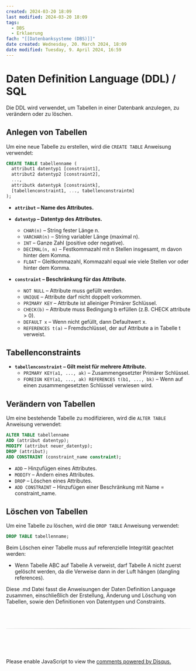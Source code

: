 ```yaml
---
created: 2024-03-20 18:09
last modified: 2024-03-20 18:09
tags:
  - DBS
  - Erklaerung
fach: "[[Datenbanksysteme (DBS)]]"
date created: Wednesday, 20. March 2024, 18:09
date modified: Tuesday, 9. April 2024, 16:59
---
```


# Daten Definition Language (DDL) / SQL

Die DDL wird verwendet, um Tabellen in einer Datenbank anzulegen, zu verändern oder zu löschen.

## Anlegen von Tabellen

Um eine neue Tabelle zu erstellen, wird die `CREATE TABLE` Anweisung verwendet:

```sql
CREATE TABLE tabellenname (
  attribut1 datentyp1 [constraint1],
  attribut2 datentyp2 [constraint2],
  ...,
  attributk datentypk [constraintk],
  [tabellenconstraint1, ..., tabellenconstraintm]
);
```

- **`attribut` – Name des Attributes.**

- **`datentyp` – Datentyp des Attributes.**
  - `CHAR(n)` – String fester Länge n.
  - `VARCHAR(n)` – String variabler Länge (maximal n).
  - `INT` – Ganze Zahl (positive oder negative).
  - `DECIMAL(n, m)` – Festkommazahl mit n Stellen insgesamt, m davon hinter dem Komma.
  - `FLOAT` – Gleitkommazahl, Kommazahl equal wie viele Stellen vor oder hinter dem Komma.
- **`constraint` – Beschränkung für das Attribute.**
  - `NOT NULL` – Attribute muss gefüllt werden.
  - `UNIQUE` – Attribute darf nicht doppelt vorkommen.
  - `PRIMARY KEY` – Attribute ist alleiniger Primärer Schlüssel.
  - `CHECK(b)` – Attribute muss Bedingung b erfüllen (z.B. CHECK attribute > 0).
  - `DEFAULT x` – Wenn nicht gefüllt, dann Defaultwert x.
  - `REFERENCES t(a)` – Fremdschlüssel, der auf Attribute a in Tabelle t verweist.

## Tabellenconstraints

- **`tabellenconstraint` – Gilt meist für mehrere Attribute.**
  - `PRIMARY KEY(a1, ..., ak)` – Zusammengesetzter Primärer Schlüssel.
  - `FOREIGN KEY(a1, ..., ak) REFERENCES t(b1, ..., bk)` – Wenn auf einen zusammengesetzten Schlüssel verwiesen wird.

## Verändern von Tabellen

Um eine bestehende Tabelle zu modifizieren, wird die `ALTER TABLE` Anweisung verwendet:

```sql
ALTER TABLE tabellenname
ADD (attribut datentyp);
MODIFY (attribut neuer_datentyp);
DROP (attribut);
ADD CONSTRAINT (constraint_name constraint);
```

- `ADD` – Hinzufügen eines Attributes.
- `MODIFY` – Ändern eines Attributes.
- `DROP` – Löschen eines Attributes.
- `ADD CONSTRAINT` – Hinzufügen einer Beschränkung mit Name = constraint_name.

## Löschen von Tabellen

Um eine Tabelle zu löschen, wird die `DROP TABLE` Anweisung verwendet:

```sql
DROP TABLE tabellenname;
```

Beim Löschen einer Tabelle muss auf referenzielle Integrität geachtet werden:

- Wenn Tabelle ABC auf Tabelle A verweist, darf Tabelle A nicht zuerst gelöscht werden, da die Verweise dann in der Luft hängen (dangling references).

Diese .md Datei fasst die Anweisungen der Daten Definition Language zusammen, einschließlich der Erstellung, Änderung und Löschung von Tabellen, sowie den Definitionen von Datentypen und Constraints.

<!-- DISQUS SCRIPT COMMENT START -->

<hr style="border: none; height: 2px; background: linear-gradient(to right, #f0f0f0, #ccc, #f0f0f0); margin-top: 4rem; margin-bottom: 5rem;">
<div id="disqus_thread"></div>
<script>
    /**
    *  RECOMMENDED CONFIGURATION VARIABLES: EDIT AND UNCOMMENT THE SECTION BELOW TO INSERT DYNAMIC VALUES FROM YOUR PLATFORM OR CMS.
    *  LEARN WHY DEFINING THESE VARIABLES IS IMPORTANT: https://disqus.com/admin/universalcode/#configuration-variables    */
    /*
    var disqus_config = function () {
    this.page.url = PAGE_URL;  // Replace PAGE_URL with your page's canonical URL variable
    this.page.identifier = PAGE_IDENTIFIER; // Replace PAGE_IDENTIFIER with your page's unique identifier variable
    };
    */
    (function() { // DON'T EDIT BELOW THIS LINE
    var d = document, s = d.createElement('script');
    s.src = 'https://myuninotes.disqus.com/embed.js';
    s.setAttribute('data-timestamp', +new Date());
    (d.head || d.body).appendChild(s);
    })();
</script>
<noscript>Please enable JavaScript to view the <a href="https://disqus.com/?ref_noscript">comments powered by Disqus.</a></noscript>

<!-- DISQUS SCRIPT COMMENT END -->
